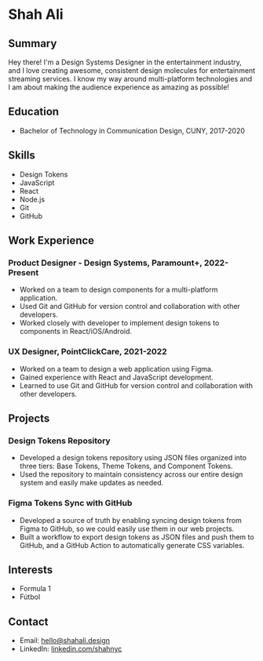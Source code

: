 # Shah Ali

## Summary

Hey there! I'm a Design Systems Designer in the entertainment industry, and I love creating awesome, consistent design molecules for entertainment streaming services. I know my way around multi-platform technologies and I am about making the audience experience as amazing as possible!

## Education

- Bachelor of Technology in Communication Design, CUNY, 2017-2020

## Skills

- Design Tokens
- JavaScript
- React
- Node.js
- Git
- GitHub

## Work Experience

### Product Designer - Design Systems, Paramount+, 2022-Present

- Worked on a team to design components for a multi-platform application.
- Used Git and GitHub for version control and collaboration with other developers.
- Worked closely with developer to implement design tokens to components in React/iOS/Android.

### UX Designer, PointClickCare, 2021-2022

- Worked on a team to design a web application using Figma.
- Gained experience with React and JavaScript development.
- Learned to use Git and GitHub for version control and collaboration with other developers.

## Projects

### Design Tokens Repository

- Developed a design tokens repository using JSON files organized into three tiers: Base Tokens, Theme Tokens, and Component Tokens.
- Used the repository to maintain consistency across our entire design system and easily make updates as needed.

### Figma Tokens Sync with GitHub

- Developed a source of truth by enabling syncing design tokens from Figma to GitHub, so we could easily use them in our web projects.
- Built a workflow to export design tokens as JSON files and push them to GitHub, and a GitHub Action to automatically generate CSS variables.

## Interests

- Formula 1
- Fútbol

## Contact

- Email: hello@shahali.design
- LinkedIn: [linkedin.com/shahnyc](https://www.linkedin.com/in/shahnyc/)

